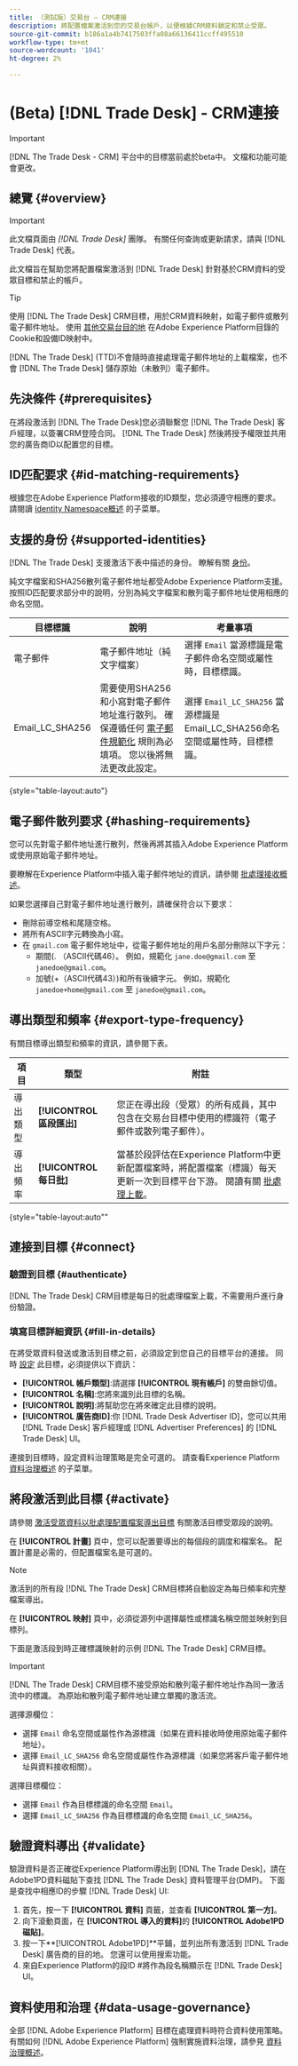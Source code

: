 ```yaml
---
title: （測試版）交易台 — CRM連接
description: 將配置檔案激活到您的交易台帳戶，以便根據CRM資料鎖定和禁止受眾。
source-git-commit: b186a1a4b7417503ffa08a66136411ccff495510
workflow-type: tm+mt
source-wordcount: '1041'
ht-degree: 2%

---
```



# (Beta) [!DNL Trade Desk] - CRM連接

>[!IMPORTANT]
>
> [!DNL The Trade Desk - CRM] 平台中的目標當前處於beta中。 文檔和功能可能會更改。

## 總覽 {#overview}

>[!IMPORTANT]
>
> 此文檔頁面由 *[!DNL Trade Desk]* 團隊。 有關任何查詢或更新請求，請與 [!DNL Trade Desk] 代表。

此文檔旨在幫助您將配置檔案激活到 [!DNL Trade Desk] 針對基於CRM資料的受眾目標和禁止的帳戶。

>[!TIP]
>
>使用 [!DNL The Trade Desk] CRM目標，用於CRM資料映射，如電子郵件或散列電子郵件地址。 使用 [其他交易台目的地](/help/destinations/catalog/advertising/tradedesk.md) 在Adobe Experience Platform目錄的Cookie和設備ID映射中。

[!DNL The Trade Desk] (TTD)不會隨時直接處理電子郵件地址的上載檔案，也不會 [!DNL The Trade Desk] 儲存原始（未散列）電子郵件。

## 先決條件 {#prerequisites}

在將段激活到 [!DNL The Trade Desk]您必須聯繫您 [!DNL The Trade Desk] 客戶經理，以簽署CRM登陸合同。 [!DNL The Trade Desk] 然後將授予權限並共用您的廣告商ID以配置您的目標。

## ID匹配要求 {#id-matching-requirements}

根據您在Adobe Experience Platform接收的ID類型，您必須遵守相應的要求。 請閱讀 [Identity Namespace概述](https://experienceleague.adobe.com/docs/experience-platform/identity/namespaces.html?lang=en) 的子菜單。

## 支援的身份 {#supported-identities}

[!DNL The Trade Desk] 支援激活下表中描述的身份。 瞭解有關 [身份](/help/identity-service/namespaces.md)。

純文字檔案和SHA256散列電子郵件地址都受Adobe Experience Platform支援。 按照ID匹配要求部分中的說明，分別為純文字檔案和散列電子郵件地址使用相應的命名空間。

| 目標標識 | 說明 | 考量事項 |
|---|---|---|
| 電子郵件 | 電子郵件地址（純文字檔案） | 選擇 `Email` 當源標識是電子郵件命名空間或屬性時，目標標識。 |
| Email_LC_SHA256 | 需要使用SHA256和小寫對電子郵件地址進行散列。 確保遵循任何 [電子郵件規範化](https://github.com/UnifiedID2/uid2docs/tree/main/api#email-address-normalization) 規則為必填項。 您以後將無法更改此設定。 | 選擇 `Email_LC_SHA256` 當源標識是Email_LC_SHA256命名空間或屬性時，目標標識。 |

{style=&quot;table-layout:auto&quot;}

## 電子郵件散列要求 {#hashing-requirements}

您可以先對電子郵件地址進行散列，然後再將其插入Adobe Experience Platform或使用原始電子郵件地址。

要瞭解在Experience Platform中插入電子郵件地址的資訊，請參閱 [批處理接收概述](https://experienceleague.adobe.com/docs/experience-platform/ingestion/batch/overview.html?lang=en)。

如果您選擇自己對電子郵件地址進行散列，請確保符合以下要求：

* 刪除前導空格和尾隨空格。
* 將所有ASCII字元轉換為小寫。
* 在 `gmail.com` 電子郵件地址中，從電子郵件地址的用戶名部分刪除以下字元：
   * 期間(. （ASCII代碼46）。 例如，規範化 `jane.doe@gmail.com` 至 `janedoe@gmail.com`。
   * 加號(+（ASCII代碼43）)和所有後續字元。 例如，規範化 `janedoe+home@gmail.com` 至 `janedoe@gmail.com`。

## 導出類型和頻率 {#export-type-frequency}

有關目標導出類型和頻率的資訊，請參閱下表。

| 項目 | 類型 | 附註 |
---------|----------|---------|
| 導出類型 | **[!UICONTROL 區段匯出]** | 您正在導出段（受眾）的所有成員，其中包含在交易台目標中使用的標識符（電子郵件或散列電子郵件）。 |
| 導出頻率 | **[!UICONTROL 每日批]** | 當基於段評估在Experience Platform中更新配置檔案時，將配置檔案（標識）每天更新一次到目標平台下游。 閱讀有關 [批處理上載](https://experienceleague.adobe.com/docs/experience-platform/destinations/destination-types.html?lang=en#file-based)。 |

{style=&quot;table-layout:auto&quot;&quot;

## 連接到目標 {#connect}

### 驗證到目標 {#authenticate}

[!DNL The Trade Desk] CRM目標是每日的批處理檔案上載，不需要用戶進行身份驗證。

### 填寫目標詳細資訊 {#fill-in-details}

在將受眾資料發送或激活到目標之前，必須設定到您自己的目標平台的連接。 同時 [設定](https://experienceleague.adobe.com/docs/experience-platform/destinations/ui/connect-destination.html?lang=en) 此目標，必須提供以下資訊：

* **[!UICONTROL 帳戶類型]**:請選擇 **[!UICONTROL 現有帳戶]** 的雙曲餘切值。
* **[!UICONTROL 名稱]**:您將來識別此目標的名稱。
* **[!UICONTROL 說明]**:將幫助您在將來確定此目標的說明。
* **[!UICONTROL 廣告商ID]**:你 [!DNL Trade Desk Advertiser ID]，您可以共用 [!DNL Trade Desk] 客戶經理或 [!DNL Advertiser Preferences] 的 [!DNL Trade Desk] UI。

連接到目標時，設定資料治理策略是完全可選的。 請查看Experience Platform [資料治理概述](https://experienceleague.adobe.com/docs/experience-platform/data-governance/policies/overview.html?lang=en) 的子菜單。

## 將段激活到此目標 {#activate}

請參閱 [激活受眾資料以批處理配置檔案導出目標](https://experienceleague.adobe.com/docs/experience-platform/destinations/ui/activate/activate-batch-profile-destinations.html?lang=en) 有關激活目標受眾段的說明。

在 **[!UICONTROL 計畫]** 頁中，您可以配置要導出的每個段的調度和檔案名。 配置計畫是必需的，但配置檔案名是可選的。

>[!NOTE]
>
>激活到的所有段 [!DNL The Trade Desk] CRM目標將自動設定為每日頻率和完整檔案導出。

在 **[!UICONTROL 映射]** 頁中，必須從源列中選擇屬性或標識名稱空間並映射到目標列。

下面是激活段到時正確標識映射的示例 [!DNL The Trade Desk] CRM目標。

>[!IMPORTANT]
>
> [!DNL The Trade Desk] CRM目標不接受原始和散列電子郵件地址作為同一激活流中的標識。 為原始和散列電子郵件地址建立單獨的激活流。

選擇源欄位：

* 選擇 `Email` 命名空間或屬性作為源標識（如果在資料接收時使用原始電子郵件地址）。
* 選擇 `Email_LC_SHA256` 命名空間或屬性作為源標識（如果您將客戶電子郵件地址與資料接收相關）。

選擇目標欄位：

* 選擇 `Email` 作為目標標識的命名空間 `Email`。
* 選擇 `Email_LC_SHA256` 作為目標標識的命名空間 `Email_LC_SHA256`。

## 驗證資料導出 {#validate}

驗證資料是否正確從Experience Platform導出到 [!DNL The Trade Desk]，請在Adobe1PD資料磁貼下查找 [!DNL The Trade Desk] 資料管理平台(DMP)。 下面是查找中相應ID的步驟 [!DNL Trade Desk] UI:

1. 首先，按一下 **[!UICONTROL 資料]** 頁籤，並查看 **[!UICONTROL 第一方]**。
2. 向下滾動頁面，在 **[!UICONTROL 導入的資料]**&#x200B;的 **[!UICONTROL Adobe1PD磁貼]**。
3. 按一下**[!UICONTROL Adobe1PD]**平鋪，並列出所有激活到 [!DNL Trade Desk] 廣告商的目的地。 您還可以使用搜索功能。
4. 來自Experience Platform的段ID #將作為段名稱顯示在 [!DNL Trade Desk] UI。

## 資料使用和治理 {#data-usage-governance}

全部 [!DNL Adobe Experience Platform] 目標在處理資料時符合資料使用策略。 有關如何 [!DNL Adobe Experience Platform] 強制實施資料治理，請參見 [資料治理概述](/help/data-governance/home.md)。
